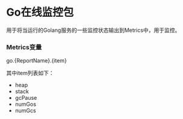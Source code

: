 # Go在线监控包

用于将当运行的Golang服务的一些监控状态输出到Metrics中，用于监控。

### Metrics变量

go.{ReportName}.{item}

其中item列表如下：

* heap
* stack
* gcPause
* numGos
* numGcs
